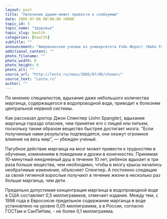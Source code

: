 ```yaml
---
layout: post
title: "Увлечение душем может привести к слабоумию"
date: 2005-07-06 00:00:00 +0000
topic_id: 5
topic_name: "Здоровье"
topic_slug: health
categories: [health]
subtitle: ""
announcement: "Американские ученые из университета Уэйк-Форест (Wake Forest), штат Северная Каролина, США, пришли к выводу, что регулярный душ может вызвать нарушения в работе мозга, пишет во вторник газета The Mirror."
additional_content: ""
photo_filename: ""
photo_width: 0
photo_height: 0
photo_alt: ""
source_url: "http://lenta.ru/news/2005/07/06/shower/"
source_text: "Lenta.ru"
author: ""
---
```

По мнению специалистов, вдыхание даже небольшого количества марганца, содержащегося в водопроводной воде, приводит к болезням центральной нервной системы.

Как рассказал доктор Джон Спенглер (John Spangler), вдыхание марганца гораздо опаснее, чем принятие его с пищей или питьем, поскольку таким образом вещество быстрее достигает мозга. "Если полученные нами результаты подтвердятся, они окажут огромное влияние на весь мир", &mdash; убежден ученый.

Пагубное действие марганца на мозг может привести к трудностям в обучении, изменениям в поведении и дрожи в конечностях. Принимая 10-минутный ежедневный душ в течение 10 лет, ребенок вдыхает в три раза больше вещества, чем необходимо, чтобы в мозгу крысы начались необратимые изменения, объясняет Спенглер. А постоянно следящие за своей гигиеной взрослые получают в течение жизни в несколько раз больше марганца, чем дети.

Предельно допустимая концентрация марганца в водопроводной воде в США составляет 0,5 миллиграммов, отмечает издание. Между тем, с 1998 года в Евросоюзе предельное содержание марганца в воде установлено на уровне 0,05 миллиграмма, а в России, согласно ГОСТам и СанПиНам, - не более 0,1 миллиграмма.
